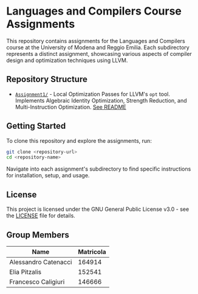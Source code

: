# Languages and Compilers Course Assignments

This repository contains assignments for the Languages and Compilers course at the University of Modena and Reggio Emilia. Each subdirectory represents a distinct assignment, showcasing various aspects of compiler design and optimization techniques using LLVM.

## Repository Structure

- [`Assignment1/`](Assignment1/) - Local Optimization Passes for LLVM's `opt` tool. Implements Algebraic Identity Optimization, Strength Reduction, and Multi-Instruction Optimization. [See README](Assignment1/README.md)

## Getting Started

To clone this repository and explore the assignments, run:

```bash
git clone <repository-url>
cd <repository-name>
```

Navigate into each assignment's subdirectory to find specific instructions for installation, setup, and usage.

## License

This project is licensed under the GNU General Public License v3.0 - see the [LICENSE](LICENSE) file for details.


## Group Members
| Name  | Matricola |
|-------|-----------|
|Alessandro Catenacci | 164914 |
|Elia Pitzalis | 152541 |
|Francesco Caligiuri | 146666 |